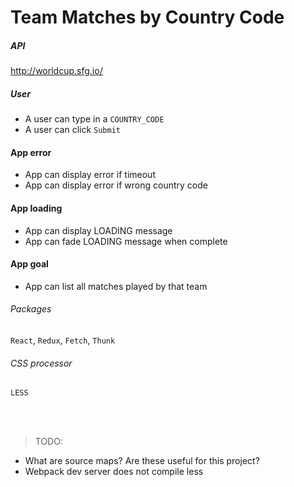 # Team Matches by Country Code


##### API
http://worldcup.sfg.io/

##### User
* A user can type in a `COUNTRY_CODE`
* A user can click `Submit`

#### App error
* App can display error if timeout
* App can display error if wrong country code

#### App loading
* App can display LOADING message
* App can fade LOADING message when complete

#### App goal
* App can list all matches played by that team


###### Packages
`React`, `Redux`, `Fetch`, `Thunk`

###### CSS processor
`LESS`



<br><br>
>TODO:

* What are source maps? Are these useful for this project?
* Webpack dev server does not compile less
